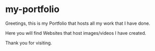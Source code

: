 # my-portfolio

Greetings, this is my Portfolio that hosts all my work that I have done. 

Here you will find Websites that host images/videos I have created.

Thank you for visiting.